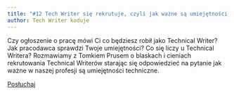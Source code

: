 ```yaml
---
title: "#12 Tech Writer się rekrutuje, czyli jak ważne są umiejętności techniczne"
author: Tech Writer koduje
---
```


Czy ogłoszenie o pracę mówi Ci co będziesz robił jako Technical Writer? Jak pracodawca sprawdzi Twoje umiejętności? Co się liczy u Technical Writera? Rozmawiamy z Tomkiem Prusem o blaskach i cieniach rekrutowania Technical Writerów starając się odpowiedzieć na pytanie jak ważne w naszej profesji są umiejętności techniczne.

<a class="listenButton pixelButton" href="https://anchor.fm/docdeveloper/episodes/12-Tech-Writer-si-rekrutuje--czyli-jak-wane-s-umiejtnoci-techniczne-ea9vra/a-a1b5e9o" target="_blank" rel="noopener noreferrer">Posłuchaj</a>
